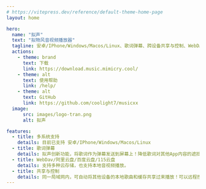 ```yaml
---
# https://vitepress.dev/reference/default-theme-home-page
layout: home

hero:
  name: "拟声"
  text: "拟物风音视频播放器"
  tagline: 安卓/IPhone/Windows/Macos/Linux、歌词弹幕、跨设备共享与控制、WebDAV/阿里云盘/百度云盘/115云盘
  actions:
    - theme: brand
      text: 下载
      link: https://download.music.mimicry.cool/
    - theme: alt
      text: 使用帮助
      link: /help/
    - theme: alt
      text: GitHub
      link: https://github.com/coolight7/musicxx
  image:
      src: images/logo-tran.png
      alt: 拟声

features:
  - title: 多系统支持
    details: 目前已支持 安卓/IPhone/Windows/Macos/Linux
  - title: 歌词弹幕
    details: 拟声创新功能，将歌词作为弹幕发送到屏幕上！降低歌词对其他App内容的遮挡。也支持桌面歌词和状态栏歌词（悬浮窗/系统级）
  - title: WebDav/阿里云盘/百度云盘/115云盘
    details: 支持多种云存储，也支持本地音视频播放。
  - title: 共享与控制
    details: 同一局域网内，可自动将其他设备的本地歌曲和缓存共享过来播放！可以远程控制其他设备。
---
```

<style>
:root {
  --vp-home-hero-name-color: transparent;
  --vp-home-hero-name-background: -webkit-linear-gradient(120deg, #66ccff 30%, #41d1ff);

  --vp-home-hero-image-background-image: linear-gradient(-45deg, #e1edfa 50%, #fff9ec 50%);
  --vp-home-hero-image-filter: blur(44px);
}

html.dark {
  --vp-home-hero-image-background-image: linear-gradient(-45deg, #13e4ea 50%, #7d78eb 50%);
}

@media (min-width: 640px) {
  :root {
    --vp-home-hero-image-filter: blur(56px);
  }
}

@media (min-width: 960px) {
  :root {
    --vp-home-hero-image-filter: blur(68px);
  }
}
</style>
